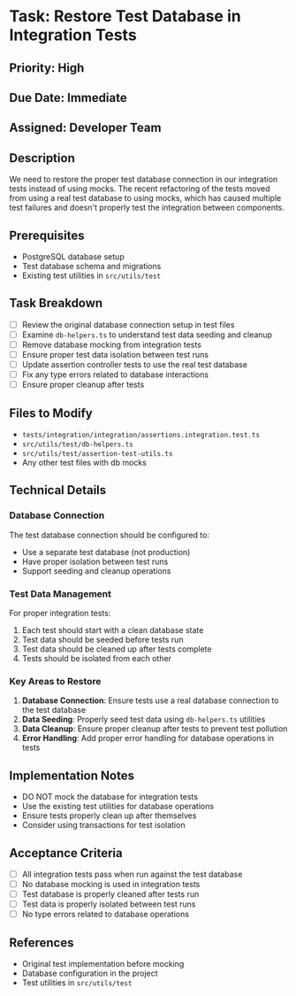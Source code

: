 # Task: Restore Test Database in Integration Tests

## Priority: High
## Due Date: Immediate
## Assigned: Developer Team

## Description
We need to restore the proper test database connection in our integration tests instead of using mocks. The recent refactoring of the tests moved from using a real test database to using mocks, which has caused multiple test failures and doesn't properly test the integration between components.

## Prerequisites
- PostgreSQL database setup
- Test database schema and migrations
- Existing test utilities in `src/utils/test`

## Task Breakdown
- [ ] Review the original database connection setup in test files
- [ ] Examine `db-helpers.ts` to understand test data seeding and cleanup
- [ ] Remove database mocking from integration tests
- [ ] Ensure proper test data isolation between test runs
- [ ] Update assertion controller tests to use the real test database
- [ ] Fix any type errors related to database interactions
- [ ] Ensure proper cleanup after tests

## Files to Modify
- `tests/integration/integration/assertions.integration.test.ts`
- `src/utils/test/db-helpers.ts`
- `src/utils/test/assertion-test-utils.ts`
- Any other test files with db mocks

## Technical Details

### Database Connection
The test database connection should be configured to:
- Use a separate test database (not production)
- Have proper isolation between test runs
- Support seeding and cleanup operations

### Test Data Management
For proper integration tests:
1. Each test should start with a clean database state
2. Test data should be seeded before tests run
3. Test data should be cleaned up after tests complete
4. Tests should be isolated from each other

### Key Areas to Restore
1. **Database Connection**: Ensure tests use a real database connection to the test database
2. **Data Seeding**: Properly seed test data using `db-helpers.ts` utilities
3. **Data Cleanup**: Ensure proper cleanup after tests to prevent test pollution
4. **Error Handling**: Add proper error handling for database operations in tests

## Implementation Notes
- DO NOT mock the database for integration tests
- Use the existing test utilities for database operations
- Ensure tests properly clean up after themselves
- Consider using transactions for test isolation

## Acceptance Criteria
- [ ] All integration tests pass when run against the test database
- [ ] No database mocking is used in integration tests
- [ ] Test database is properly cleaned after tests run
- [ ] Test data is properly isolated between test runs
- [ ] No type errors related to database operations

## References
- Original test implementation before mocking
- Database configuration in the project
- Test utilities in `src/utils/test` 